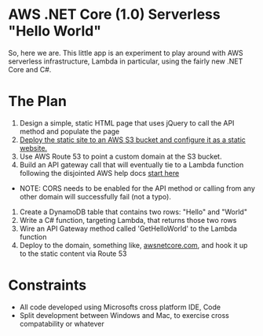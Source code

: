 # AWS .NET Core (1.0) Serverless "Hello World"

So, here we are. This little app is an experiment to play around with AWS serverless infrastructure, Lambda in particular, using the fairly new .NET Core and C#.  

# The Plan

1. Design a simple, static HTML page that uses jQuery to call the API method and populate the page
1. [Deploy the static site to an AWS S3 bucket and configure it as a static website.](http://docs.aws.amazon.com/AmazonS3/latest/dev/website-hosting-custom-domain-walkthrough.html)
1. Use AWS Route 53 to point a custom domain at the S3 bucket.
1. Build an API gateway call that will eventually tie to a Lambda function following the disjointed AWS help docs [start here](http://docs.aws.amazon.com/apigateway/latest/developerguide/api-gateway-create-resource-and-methods.html)
- NOTE: CORS needs to be enabled for the API method or calling from any other domain will successfully fail (not a typo).
1. Create a DynamoDB table that contains two rows: "Hello" and "World"
1. Write a C# function, targeting Lambda, that returns those two rows
1. Wire an API Gateway method called 'GetHelloWorld' to the Lambda function
1. Deploy to the domain, something like, [awsnetcore.com](http://awsnetcore.com), and hook it up to the static content via Route 53

# Constraints

* All code developed using Microsofts cross platform IDE, Code
* Split development between Windows and Mac, to exercise cross compatability or whatever